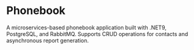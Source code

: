 # Phonebook
A microservices-based phonebook application built with .NET9, PostgreSQL, and RabbitMQ. Supports CRUD operations for contacts and asynchronous report generation.
